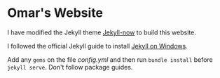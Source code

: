 # Omar's Website

I have modified the Jekyll theme [Jekyll-now](https://github.com/barryclark/jekyll-now) to build this website. 

I followed the official Jekyll guide to install [Jekyll on Windows](https://jekyllrb.com/docs/installation/windows/).

Add any `gems` on the file *config.yml* and then run `bundle install` before `jekyll serve`. Don't follow package guides.



